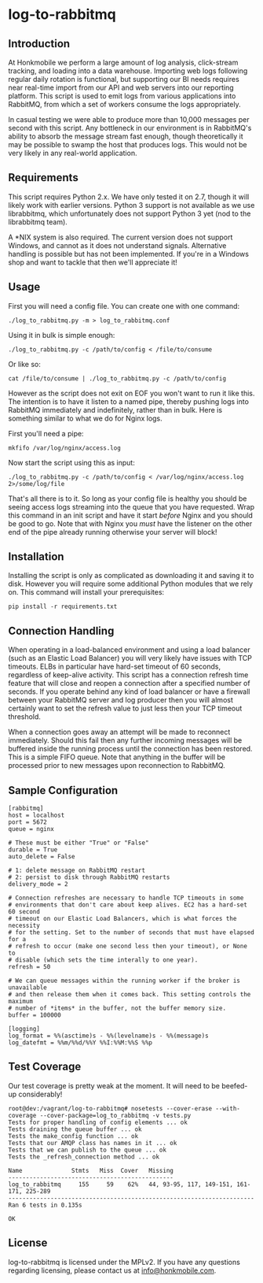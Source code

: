 # log-to-rabbitmq

## Introduction
At Honkmobile we perform a large amount of log analysis, click-stream tracking, and loading into a data warehouse. Importing web logs following regular daily rotation is functional, but supporting our BI needs requires near real-time import from our API and web servers into our reporting platform. This script is used to emit logs from various applications into RabbitMQ, from which a set of workers consume the logs appropriately.

In casual testing we were able to produce more than 10,000 messages per second with this script. Any bottleneck in our environment is in RabbitMQ's ability to absorb the message stream fast enough, though theoretically it may be possible to swamp the host that produces logs. This would not be very likely in any real-world application.

## Requirements
This script requires Python 2.x. We have only tested it on 2.7, though it will likely work with earlier versions. Python 3 support is not available as we use librabbitmq, which unfortunately does not support Python 3 yet (nod to the librabbitmq team).

A *NIX system is also required. The current version does not support Windows, and cannot as it does not understand signals. Alternative handling is possible but has not been implemented. If you're in a Windows shop and want to tackle that then we'll appreciate it!

## Usage
First you will need a config file. You can create one with one command:

    ./log_to_rabbitmq.py -m > log_to_rabbitmq.conf

Using it in bulk is simple enough:

    ./log_to_rabbitmq.py -c /path/to/config < /file/to/consume

Or like so:

    cat /file/to/consume | ./log_to_rabbitmq.py -c /path/to/config

However as the script does not exit on EOF you won't want to run it like this. The intention is to have it listen to a named pipe, thereby pushing logs into RabbitMQ immediately and indefinitely, rather than in bulk. Here is something similar to what we do for Nginx logs.

First you'll need a pipe:

    mkfifo /var/log/nginx/access.log

Now start the script using this as input:

    ./log_to_rabbitmq.py -c /path/to/config < /var/log/nginx/access.log 2>/some/log/file

That's all there is to it. So long as your config file is healthy you should be seeing access logs streaming into the queue that you have requested. Wrap this command in an init script and have it start *before* Nginx and you should be good to go. Note that with Nginx you *must* have the listener on the other end of the pipe already running otherwise your server will block!

## Installation
Installing the script is only as complicated as downloading it and saving it to disk. However you will require some additional Python modules that we rely on. This command will install your prerequisites:

    pip install -r requirements.txt

## Connection Handling

When operating in a load-balanced environment and using a load balancer (such as an Elastic Load Balancer) you will very likely have issues with TCP timeouts. ELBs in particular have hard-set timeout of 60 seconds, regardless of keep-alive activity. This script has a connection refresh time feature that will close and reopen a connection after a specified number of seconds. If you operate behind any kind of load balancer or have a firewall between your RabbitMQ server and log producer then you will almost certainly want to set the refresh value to just less then your TCP timeout threshold.

When a connection goes away an attempt will be made to reconnect immediately. Should this fail then any further incoming messages will be buffered inside the running process until the connection has been restored. This is a simple FIFO queue. Note that anything in the buffer will be processed prior to new messages upon reconnection to RabbitMQ.

## Sample Configuration

    [rabbitmq]
    host = localhost
    port = 5672
    queue = nginx

    # These must be either "True" or "False"
    durable = True
    auto_delete = False

    # 1: delete message on RabbitMQ restart
    # 2: persist to disk through RabbitMQ restarts
    delivery_mode = 2

    # Connection refreshes are necessary to handle TCP timeouts in some
    # environments that don't care about keep alives. EC2 has a hard-set 60 second
    # timeout on our Elastic Load Balancers, which is what forces the necessity
    # for the setting. Set to the number of seconds that must have elapsed for a
    # refresh to occur (make one second less then your timeout), or None to
    # disable (which sets the time interally to one year).
    refresh = 50

    # We can queue messages within the running worker if the broker is unavailable
    # and then release them when it comes back. This setting controls the maximum
    # number of *items* in the buffer, not the buffer memory size.
    buffer = 100000

    [logging]
    log_format = %%(asctime)s - %%(levelname)s - %%(message)s
    log_datefmt = %%m/%%d/%%Y %%I:%%M:%%S %%p

## Test Coverage

Our test coverage is pretty weak at the moment. It will need to be beefed-up considerably!

    root@dev:/vagrant/log-to-rabbitmq# nosetests --cover-erase --with-coverage --cover-package=log_to_rabbitmq -v tests.py
    Tests for proper handling of config elements ... ok
    Tests draining the queue buffer ... ok
    Tests the make_config function ... ok
    Tests that our AMQP class has names in it ... ok
    Tests that we can publish to the queue ... ok
    Tests the _refresh_connection method ... ok

    Name              Stmts   Miss  Cover   Missing
    -----------------------------------------------
    log_to_rabbitmq     155     59    62%   44, 93-95, 117, 149-151, 161-171, 225-289
    ----------------------------------------------------------------------
    Ran 6 tests in 0.135s

    OK


## License
log-to-rabbitmq is licensed under the MPLv2. If you have any questions regarding licensing,
please contact us at <info@honkmobile.com>.

